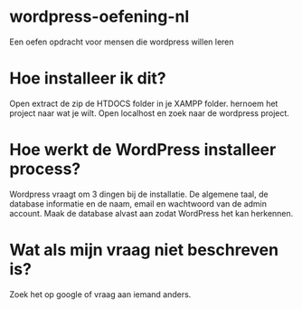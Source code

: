 # wordpress-oefening-nl
Een oefen opdracht voor mensen die wordpress willen leren

# Hoe installeer ik dit?
Open extract de zip de HTDOCS folder in je XAMPP folder. hernoem het project naar wat je wilt. Open localhost en zoek naar de wordpress project. 

# Hoe werkt de WordPress installeer process?
Wordpress vraagt om 3 dingen bij de installatie. De algemene taal, de database informatie en de naam, email en wachtwoord van de admin account. Maak de database alvast aan zodat WordPress het kan herkennen.

# Wat als mijn vraag niet beschreven is?
Zoek het op google of vraag aan iemand anders.
